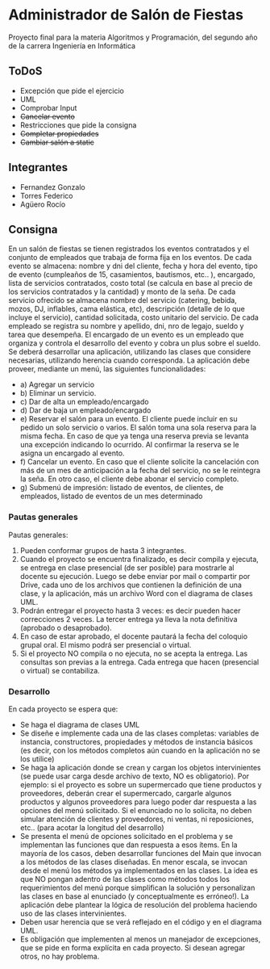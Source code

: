 # Administrador de Salón de Fiestas
Proyecto final para la materia Algoritmos y Programación, del segundo año de la carrera Ingeniería en Informática

## ToDoS
- Excepción que pide el ejercicio
- UML
- Comprobar Input
- ~~Cancelar evento~~
- Restricciones que pide la consigna
- ~~Completar propiedades~~
- ~~Cambiar salón a static~~

## Integrantes
* Fernandez Gonzalo
* Torres Federico
* Agüero Rocío

## Consigna
En un salón de fiestas se tienen registrados los eventos contratados y el conjunto de empleados que
trabaja de forma fija en los eventos. De cada evento se almacena: nombre y dni del cliente, fecha y
hora del evento, tipo de evento (cumpleaños de 15, casamientos, bautismos, etc.. ), encargado, lista
de servicios contratados, costo total (se calcula en base al precio de los servicios contratados y la
cantidad) y monto de la seña. De cada servicio ofrecido se almacena nombre del servicio (catering,
bebida, mozos, DJ, inflables, cama elástica, etc), descripción (detalle de lo que incluye el servicio),
cantidad solicitada, costo unitario del servicio. De cada empleado se registra su nombre y apellido,
dni, nro de legajo, sueldo y tarea que desempeña. El encargado de un evento es un empleado que
organiza y controla el desarrollo del evento y cobra un plus sobre el sueldo.
Se deberá desarrollar una aplicación, utilizando las clases que considere necesarias, utilizando
herencia cuando corresponda. La aplicación debe proveer, mediante un menú, las siguientes
funcionalidades:
- a) Agregar un servicio
- b) Eliminar un servicio.
- c) Dar de alta un empleado/encargado
- d) Dar de baja un empleado/encargado
- e) Reservar el salón para un evento. El cliente puede incluir en su pedido un solo servicio o
varios. El salón toma una sola reserva para la misma fecha. En caso de que ya tenga una
reserva previa se levanta una excepción indicando lo ocurrido. Al confirmar la reserva se le
asigna un encargado al evento.
- f) Cancelar un evento. En caso que el cliente solicite la cancelación con más de un mes de
anticipación a la fecha del servicio, no se le reintegra la seña. En otro caso, el cliente debe
abonar el servicio completo.
- g) Submenú de impresión: listado de eventos, de clientes, de empleados, listado de eventos de
un mes determinado

### Pautas generales
Pautas generales:
1. Pueden conformar grupos de hasta 3 integrantes.
2. Cuando el proyecto se encuentra finalizado, es decir compila y ejecuta, se entrega en clase
presencial (de ser posible) para mostrarle al docente su ejecución. Luego se debe enviar por
mail o compartir por Drive, cada uno de los archivos que contienen la definición de una
clase, y la aplicación, más un archivo Word con el diagrama de clases UML.
3. Podrán entregar el proyecto hasta 3 veces: es decir pueden hacer correcciones 2 veces. La
tercer entrega ya lleva la nota definitiva (aprobado o desaprobado).
4. En caso de estar aprobado, el docente pautará la fecha del coloquio grupal oral. El mismo
podrá ser presencial o virtual.
5. Si el proyecto NO compila o no ejecuta, no se acepta la entrega. Las consultas son previas a
la entrega. Cada entrega que hacen (presencial o virtual) se contabiliza.

### Desarrollo
En cada proyecto se espera que:
- Se haga el diagrama de clases UML
- Se diseñe e implemente cada una de las clases completas: variables de instancia,
constructores, propiedades y métodos de instancia básicos (es decir, con los métodos
completos aún cuando en la aplicación no se los utilice)
- Se haga la aplicación donde se crean y cargan los objetos intervinientes (se puede usar carga
desde archivo de texto, NO es obligatorio). Por ejemplo: si el proyecto es sobre un
supermercado que tiene productos y proveedores, deberán crear el supermercado, cargarle
algunos productos y algunos proveedores para luego poder dar respuesta a las opciones del
menú solicitado. Si el enunciado no lo solicita, no deben simular atención de clientes y
proveedores, ni ventas, ni reposiciones, etc.. (para acotar la longitud del desarrollo)
- Se presenta el menú de opciones solicitado en el problema y se implementan las funciones
que dan respuesta a esos ítems. En la mayoría de los casos, deben desarrollar funciones del
Main que invocan a los métodos de las clases diseñadas. En menor escala, se invocan desde
el menú los métodos ya implementados en las clases. La idea es que NO pongan adentro de
las clases como métodos todos los requerimientos del menú porque simplifican la solución y
personalizan las clases en base al enunciado (y conceptualmente es erróneo!). La aplicación
debe plantear la lógica de resolución del problema haciendo uso de las clases intervinientes.
- Deben usar herencia que se verá reflejado en el código y en el diagrama UML.
- Es obligación que implementen al menos un manejador de excepciones, que se pide en
forma explícita en cada proyecto. Si desean agregar otros, no hay problema.
